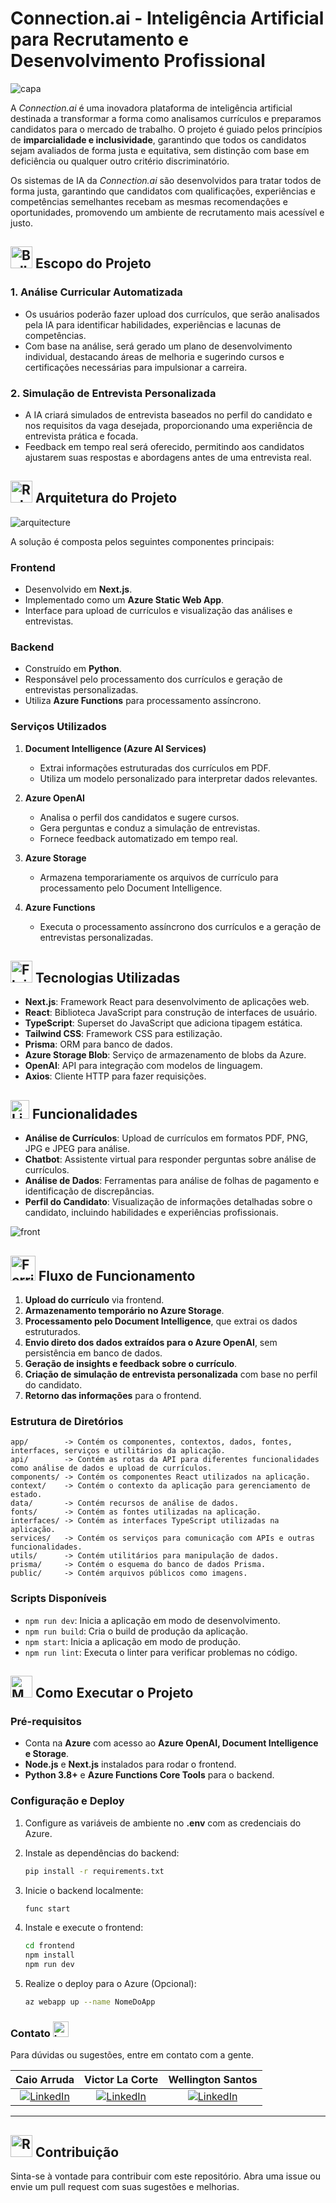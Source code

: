 # Connection.ai - Inteligência Artificial para Recrutamento e Desenvolvimento Profissional

![capa](https://github.com/devcaiada/connection.ai/blob/main/assets/capa.jpg?raw=true)

A *Connection.ai* é uma inovadora plataforma de inteligência artificial destinada a transformar a forma como analisamos currículos e preparamos candidatos para o mercado de trabalho. O projeto é guiado pelos princípios de **imparcialidade e inclusividade**, garantindo que todos os candidatos sejam avaliados de forma justa e equitativa, sem distinção com base em deficiência ou qualquer outro critério discriminatório.

Os sistemas de IA da *Connection.ai* são desenvolvidos para tratar todos de forma justa, garantindo que candidatos com qualificações, experiências e competências semelhantes recebam as mesmas recomendações e oportunidades, promovendo um ambiente de recrutamento mais acessível e justo.

## <img src="https://raw.githubusercontent.com/Tarikul-Islam-Anik/Animated-Fluent-Emojis/master/Emojis/Activities/Bullseye.png" alt="Bullseye" width="35" height="35" /> Escopo do Projeto
### **1. Análise Curricular Automatizada**
- Os usuários poderão fazer upload dos currículos, que serão analisados pela IA para identificar habilidades, experiências e lacunas de competências.
- Com base na análise, será gerado um plano de desenvolvimento individual, destacando áreas de melhoria e sugerindo cursos e certificações necessárias para impulsionar a carreira.

### **2. Simulação de Entrevista Personalizada**
- A IA criará simulados de entrevista baseados no perfil do candidato e nos requisitos da vaga desejada, proporcionando uma experiência de entrevista prática e focada.
- Feedback em tempo real será oferecido, permitindo aos candidatos ajustarem suas respostas e abordagens antes de uma entrevista real.

## <img src="https://raw.githubusercontent.com/Tarikul-Islam-Anik/Animated-Fluent-Emojis/master/Emojis/Smilies/Robot.png" alt="Robot" width="35" height="35" /> Arquitetura do Projeto

![arquitecture](https://github.com/devcaiada/connection.ai/blob/main/assets/arquitecture.png?raw=true)

A solução é composta pelos seguintes componentes principais:

### **Frontend**
- Desenvolvido em **Next.js**.
- Implementado como um **Azure Static Web App**.
- Interface para upload de currículos e visualização das análises e entrevistas.

### **Backend**
- Construído em **Python**.
- Responsável pelo processamento dos currículos e geração de entrevistas personalizadas.
- Utiliza **Azure Functions** para processamento assíncrono.

### **Serviços Utilizados**
1. **Document Intelligence (Azure AI Services)**
   - Extrai informações estruturadas dos currículos em PDF.
   - Utiliza um modelo personalizado para interpretar dados relevantes.

2. **Azure OpenAI**
   - Analisa o perfil dos candidatos e sugere cursos.
   - Gera perguntas e conduz a simulação de entrevistas.
   - Fornece feedback automatizado em tempo real.

3. **Azure Storage**
   - Armazena temporariamente os arquivos de currículo para processamento pelo Document Intelligence.

4. **Azure Functions**
   - Executa o processamento assíncrono dos currículos e a geração de entrevistas personalizadas.

## <img src="https://raw.githubusercontent.com/Tarikul-Islam-Anik/Animated-Fluent-Emojis/master/Emojis/Travel%20and%20places/Flying%20Saucer.png" alt="Flying Saucer" width="35" height="35" /> Tecnologias Utilizadas
- **Next.js**: Framework React para desenvolvimento de aplicações web.
- **React**: Biblioteca JavaScript para construção de interfaces de usuário.
- **TypeScript**: Superset do JavaScript que adiciona tipagem estática.
- **Tailwind CSS**: Framework CSS para estilização.
- **Prisma**: ORM para banco de dados.
- **Azure Storage Blob**: Serviço de armazenamento de blobs da Azure.
- **OpenAI**: API para integração com modelos de linguagem.
- **Axios**: Cliente HTTP para fazer requisições.

## <img src="https://raw.githubusercontent.com/Tarikul-Islam-Anik/Animated-Fluent-Emojis/master/Emojis/Objects/Light%20Bulb.png" alt="Light Bulb" width="30" height="30" /> Funcionalidades
- **Análise de Currículos**: Upload de currículos em formatos PDF, PNG, JPG e JPEG para análise.
- **Chatbot**: Assistente virtual para responder perguntas sobre análise de currículos.
- **Análise de Dados**: Ferramentas para análise de folhas de pagamento e identificação de discrepâncias.
- **Perfil do Candidato**: Visualização de informações detalhadas sobre o candidato, incluindo habilidades e experiências profissionais.

![front](https://github.com/devcaiada/connection.ai/blob/main/assets/front.png?raw=true)

## <img src="https://raw.githubusercontent.com/Tarikul-Islam-Anik/Animated-Fluent-Emojis/master/Emojis/Travel%20and%20places/Ferris%20Wheel.png" alt="Ferris Wheel" width="40" height="40" /> Fluxo de Funcionamento
1. **Upload do currículo** via frontend.
2. **Armazenamento temporário no Azure Storage**.
3. **Processamento pelo Document Intelligence**, que extrai os dados estruturados.
4. **Envio direto dos dados extraídos para o Azure OpenAI**, sem persistência em banco de dados.
5. **Geração de insights e feedback sobre o currículo**.
6. **Criação de simulação de entrevista personalizada** com base no perfil do candidato.
7. **Retorno das informações** para o frontend.

### **Estrutura de Diretórios**
```
app/        -> Contém os componentes, contextos, dados, fontes, interfaces, serviços e utilitários da aplicação.
api/        -> Contém as rotas da API para diferentes funcionalidades como análise de dados e upload de currículos.
components/ -> Contém os componentes React utilizados na aplicação.
context/    -> Contém o contexto da aplicação para gerenciamento de estado.
data/       -> Contém recursos de análise de dados.
fonts/      -> Contém as fontes utilizadas na aplicação.
interfaces/ -> Contém as interfaces TypeScript utilizadas na aplicação.
services/   -> Contém os serviços para comunicação com APIs e outras funcionalidades.
utils/      -> Contém utilitários para manipulação de dados.
prisma/     -> Contém o esquema do banco de dados Prisma.
public/     -> Contém arquivos públicos como imagens.
```

### **Scripts Disponíveis**
- `npm run dev`: Inicia a aplicação em modo de desenvolvimento.
- `npm run build`: Cria o build de produção da aplicação.
- `npm start`: Inicia a aplicação em modo de produção.
- `npm run lint`: Executa o linter para verificar problemas no código.

## <img src="https://raw.githubusercontent.com/Tarikul-Islam-Anik/Animated-Fluent-Emojis/master/Emojis/People%20with%20professions/Man%20Technologist%20Medium%20Skin%20Tone.png" alt="Man Technologist Medium Skin Tone" width="35" height="35" /> Como Executar o Projeto

### **Pré-requisitos**
- Conta na **Azure** com acesso ao **Azure OpenAI, Document Intelligence e Storage**.
- **Node.js** e **Next.js** instalados para rodar o frontend.
- **Python 3.8+** e **Azure Functions Core Tools** para o backend.

### **Configuração e Deploy**
1. Configure as variáveis de ambiente no **.env** com as credenciais do Azure.

2. Instale as dependências do backend:
   ```bash
   pip install -r requirements.txt
   ```

3. Inicie o backend localmente:
   ```bash
   func start
   ```

4. Instale e execute o frontend:
   ```bash
   cd frontend
   npm install
   npm run dev
   ```

5. Realize o deploy para o Azure (Opcional):
   ```bash
   az webapp up --name NomeDoApp
   ```


### **Contato** <img src="https://raw.githubusercontent.com/Tarikul-Islam-Anik/Animated-Fluent-Emojis/master/Emojis/Smilies/Love%20Letter.png" alt="Love Letter" width="25" height="25" />
Para dúvidas ou sugestões, entre em contato com a gente.

| Caio Arruda  | Victor La Corte  | Wellington Santos  |
|:-----------:|:-----------:|:-----------:|
|[![LinkedIn](https://img.shields.io/badge/Linkedin-%230077B5.svg?style=for-the-badge&logo=linkedin&logoColor=white)](https://www.linkedin.com/in/devcaiada)    | [![LinkedIn](https://img.shields.io/badge/Linkedin-%230077B5.svg?style=for-the-badge&logo=linkedin&logoColor=white)](https://www.linkedin.com/in/victor-la-corte-348b81250/) | [![LinkedIn](https://img.shields.io/badge/Linkedin-%230077B5.svg?style=for-the-badge&logo=linkedin&logoColor=white)](https://www.linkedin.com/in/-wellington-santos/) |

---

## <img src="https://raw.githubusercontent.com/Tarikul-Islam-Anik/Animated-Fluent-Emojis/master/Emojis/Travel%20and%20places/Rocket.png" alt="Rocket" width="35" height="35" /> Contribuição 

Sinta-se à vontade para contribuir com este repositório. Abra uma issue ou envie um pull request com suas sugestões e melhorias.
